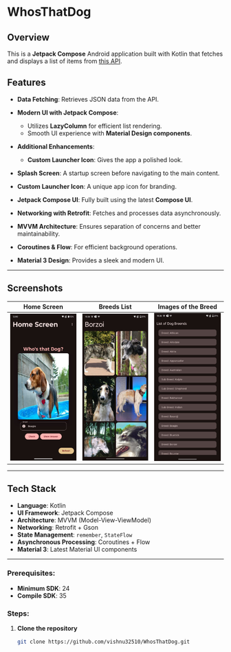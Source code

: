 # WhosThatDog

## Overview
This is a **Jetpack Compose** Android application built with Kotlin that fetches and displays a list of items from [this API](https://dog.ceo/dog-api/).

## Features
- **Data Fetching**: Retrieves JSON data from the API.
- **Modern UI with Jetpack Compose**:
   - Utilizes **LazyColumn** for efficient list rendering.
   - Smooth UI experience with **Material Design components**.
- **Additional Enhancements**:
   - **Custom Launcher Icon**: Gives the app a polished look.

- **Splash Screen**: A startup screen before navigating to the main content.
- **Custom Launcher Icon**: A unique app icon for branding.
- **Jetpack Compose UI**: Fully built using the latest **Compose UI**.
- **Networking with Retrofit**: Fetches and processes data asynchronously.
- **MVVM Architecture**: Ensures separation of concerns and better maintainability.
- **Coroutines & Flow**: For efficient background operations.
- **Material 3 Design**: Provides a sleek and modern UI.

---

## Screenshots
| Home Screen                                  | Breeds List                                  | Images of the Breed                              |
|----------------------------------------------|----------------------------------------------|--------------------------------------------------|
| ![All](screenshots/Screenshot_1.jpeg)        | ![Categories](screenshots/Screenshot_3.jpeg) | ![Favorite](screenshots/Screenshot_2.jpeg)       |

---

## Tech Stack
- **Language**: Kotlin
- **UI Framework**: Jetpack Compose
- **Architecture**: MVVM (Model-View-ViewModel)
- **Networking**: Retrofit + Gson
- **State Management**: `remember`, `StateFlow`
- **Asynchronous Processing**: Coroutines + Flow
- **Material 3**: Latest Material UI components

---

### Prerequisites:
- **Minimum SDK**: 24
- **Compile SDK**: 35

### Steps:
1. **Clone the repository**
   ```sh
   git clone https://github.com/vishnu32510/WhosThatDog.git
